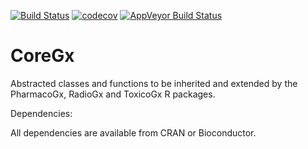 [![Build Status](https://travis-ci.org/bhklab/CoreGx.svg?branch=master)](https://travis-ci.org/bhklab/CoreGx)
[![codecov](https://codecov.io/gh/bhklab/CoreGx/branch/master/graph/badge.svg)](https://codecov.io/gh/bhklab/CoreGx)
[![AppVeyor Build Status](https://ci.appveyor.com/api/projects/status/github/bhklab/CoreGx?branch=master&svg=true)](https://ci.appveyor.com/project/bhklab/CoreGx)

CoreGx
==========

Abstracted classes and functions to be inherited and extended by the PharmacoGx, RadioGx and ToxicoGx R packages.


Dependencies:

All dependencies are available from CRAN or Bioconductor.
